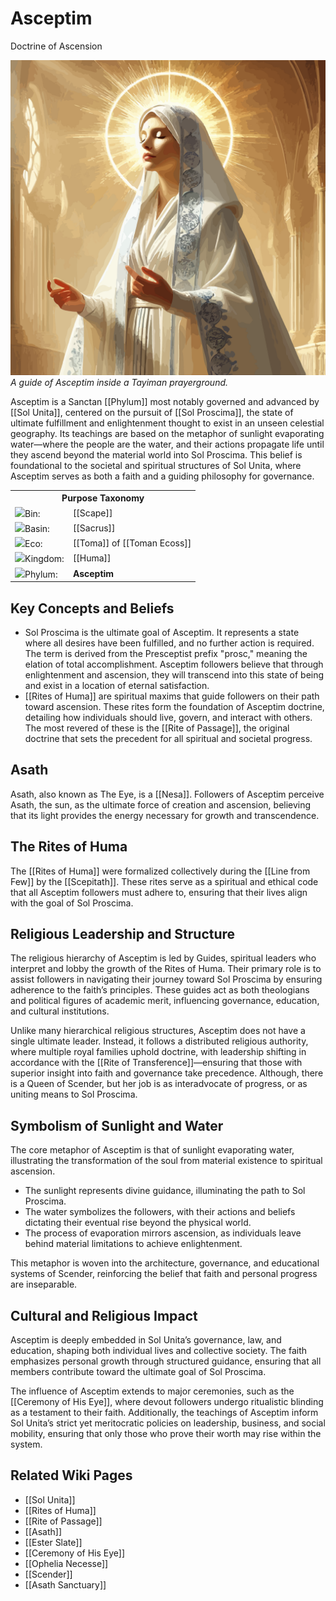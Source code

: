 <!-- wiki-header-section:start -->
# Asceptim
<p class="nickname">Doctrine of Ascension</p>

<img src="wiki_images/Asceptim.png"><i>A guide of Asceptim inside a Tayiman prayerground.</i></img>

Asceptim is a Sanctan [[Phylum]] most notably governed and advanced by [[Sol Unita]], centered on the pursuit of [[Sol Proscima]], the state of ultimate fulfillment and enlightenment thought to exist in an unseen celestial geography. Its teachings are based on the metaphor of sunlight evaporating water—where the people are the water, and their actions propagate life until they ascend beyond the material world into Sol Proscima. This belief is foundational to the societal and spiritual structures of Sol Unita, where Asceptim serves as both a faith and a guiding philosophy for governance.
<!-- wiki-header-section:end -->

<!-- taxonomy-table-section:start -->
<div class="taxonomy-table">
  <table>
    <tr>
      <th colspan="3">Purpose Taxonomy</th>
    </tr>
    <tr>
      <td class="taxon-label"><img src="svg/bin.svg" class="taxon-icon">Bin:</td>
      <td class="taxon-content" colspan="2">[[Scape]]</td>
    </tr>
    <tr>
      <td class="taxon-label"><img src="svg/basin.svg" class="taxon-icon">Basin:</td>
      <td class="taxon-content" colspan="2">[[Sacrus]]</td>
    </tr>
    <tr>
      <td class="taxon-label"><img src="svg/eco.svg" class="taxon-icon">Eco:</td>
      <td class="taxon-content" colspan="2">[[Toma]] of [[Toman Ecoss]]</td>
    </tr>
    <tr>
      <td class="taxon-label"><img src="svg/kingdom.svg" class="taxon-icon">Kingdom:</td>
      <td class="taxon-content" colspan="2">[[Huma]]</td>
    </tr>
    <tr>
      <td class="taxon-label"><img src="svg/phylum.svg" class="taxon-icon">Phylum:</td>
      <td class="taxon-content" colspan="2"><strong>Asceptim</strong></td>
    </tr>
  </table>
</div>
<!-- taxonomy-table-section:end -->

## Key Concepts and Beliefs

- Sol Proscima is the ultimate goal of Asceptim. It represents a state where all desires have been fulfilled, and no further action is required. The term is derived from the Presceptist prefix "prosc," meaning the elation of total accomplishment. Asceptim followers believe that through enlightenment and ascension, they will transcend into this state of being and exist in a location of eternal satisfaction.
- [[Rites of Huma]] are spiritual maxims that guide followers on their path toward ascension. These rites form the foundation of Asceptim doctrine, detailing how individuals should live, govern, and interact with others. The most revered of these is the [[Rite of Passage]], the original doctrine that sets the precedent for all spiritual and societal progress.

## Asath

Asath, also known as The Eye, is a [[Nesa]]. Followers of Asceptim perceive Asath, the sun, as the ultimate force of creation and ascension, believing that its light provides the energy necessary for growth and transcendence.

## The Rites of Huma

The [[Rites of Huma]] were formalized collectively during the [[Line from Few]] by the [[Scepitath]]. These rites serve as a spiritual and ethical code that all Asceptim followers must adhere to, ensuring that their lives align with the goal of Sol Proscima.

## Religious Leadership and Structure

The religious hierarchy of Asceptim is led by Guides, spiritual leaders who interpret and lobby the growth of the Rites of Huma. Their primary role is to assist followers in navigating their journey toward Sol Proscima by ensuring adherence to the faith’s principles. These guides act as both theologians and political figures of academic merit, influencing governance, education, and cultural institutions.

Unlike many hierarchical religious structures, Asceptim does not have a single ultimate leader. Instead, it follows a distributed religious authority, where multiple royal families uphold doctrine, with leadership shifting in accordance with the [[Rite of Transference]]—ensuring that those with superior insight into faith and governance take precedence. Although, there is a Queen of Scender, but her job is as interadvocate of progress, or as uniting means to Sol Proscima.

## Symbolism of Sunlight and Water

The core metaphor of Asceptim is that of sunlight evaporating water, illustrating the transformation of the soul from material existence to spiritual ascension.

- The sunlight represents divine guidance, illuminating the path to Sol Proscima.
- The water symbolizes the followers, with their actions and beliefs dictating their eventual rise beyond the physical world.
- The process of evaporation mirrors ascension, as individuals leave behind material limitations to achieve enlightenment.

This metaphor is woven into the architecture, governance, and educational systems of Scender, reinforcing the belief that faith and personal progress are inseparable.

## Cultural and Religious Impact

Asceptim is deeply embedded in Sol Unita’s governance, law, and education, shaping both individual lives and collective society. The faith emphasizes personal growth through structured guidance, ensuring that all members contribute toward the ultimate goal of Sol Proscima.

The influence of Asceptim extends to major ceremonies, such as the [[Ceremony of His Eye]], where devout followers undergo ritualistic blinding as a testament to their faith. Additionally, the teachings of Asceptim inform Sol Unita’s strict yet meritocratic policies on leadership, business, and social mobility, ensuring that only those who prove their worth may rise within the system.

## Related Wiki Pages

- [[Sol Unita]]
- [[Rites of Huma]]
- [[Rite of Passage]]
- [[Asath]]
- [[Ester Slate]]
- [[Ceremony of His Eye]]
- [[Ophelia Necesse]]
- [[Scender]]
- [[Asath Sanctuary]]
